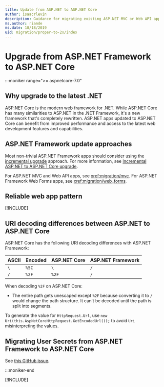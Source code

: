 ```yaml
---
title: Update from ASP.NET to ASP.NET Core
author: isaacrlevin
description: Guidance for migrating existing ASP.NET MVC or Web API apps to ASP.NET Core.web
ms.author: riande
ms.date: 10/18/2019
uid: migration/proper-to-2x/index
---
```

# Upgrade from ASP.NET Framework to ASP.NET Core

 :::moniker range=">= aspnetcore-7.0"

## Why upgrade to the latest .NET

ASP.NET Core is the modern web framework for .NET. While ASP.NET Core has many similarities to ASP.NET in the .NET Framework, it's a new framework that's completely rewritten. ASP.NET apps updated to ASP.NET Core can benefit from improved performance and access to the latest web development features and capabilities.

## ASP.NET Framework update approaches

Most non-trivial ASP.NET Framework apps should consider using the [incremental upgrade](/aspnet/core/migration/inc/overview) approach. For more information, see [Incremental ASP.NET to ASP.NET Core upgrade](/aspnet/core/migration/inc/overview).

For ASP.NET MVC and Web API apps, see <xref:migration/mvc>. For ASP.NET Framework Web Forms apps, see <xref:migration/web_forms>.

## Reliable web app pattern

[!INCLUDE[](~/includes/reliableWAP.md)]

## URI decoding differences between ASP.NET to ASP.NET Core

ASP.NET Core has the following URI decoding differences with ASP.NET Framework:

| ASCII   | Encoded | ASP.NET Core | ASP.NET Framework |
| ------------- | ------------- | ------------- | ------------- |
| `\` | `%5C`  |  `\` |  `/` |
| `/` | `%2F`  |  `%2F` |  `/` |

When decoding `%2F` on ASP.NET Core:

* The entire path gets unescaped except `%2F` because converting it to `/` would change the path structure. It can’t be decoded until the path is split into segments.

To generate the value for `HttpRequest.Url`, use `new Uri(this.AspNetCoreHttpRequest.GetEncodedUrl());` to avoid `Uri` misinterpreting the values.

## Migrating User Secrets from ASP.NET Framework to ASP.NET Core

See [this GitHub issue](https://github.com/dotnet/AspNetCore.Docs/issues/27611).

<!-- remove these comments when the following overview topic is updated
## Additional resources

- [Overview of porting from .NET Framework to .NET](/dotnet/core/porting/libraries)
-->
:::moniker-end

[!INCLUDE[](~/migration/proper-to-2x/includes/index5.md)]